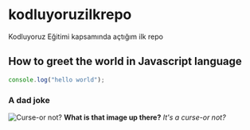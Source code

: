 # kodluyoruzilkrepo

Kodluyoruz Eğitimi kapsamında açtığım ilk repo

## How to greet the world in Javascript language

```javascript
console.log("hello world");
```

### A dad joke

![Curse-or not?](https://miro.medium.com/max/280/0*oa0XcvM99Y5clDsj.png)
**What is that image up there?**
_It's a curse-or not?_
